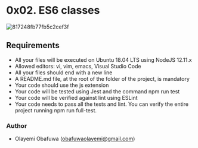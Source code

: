 #	0x02. ES6 classes

![817248fb77fb5c2cef3f](https://github.com/Obaflour/alx-interview/assets/111001224/9cf39141-9d50-472a-b7f5-ce20b99c30fc)

##	Requirements
- All your files will be executed on Ubuntu 18.04 LTS using NodeJS 12.11.x
- Allowed editors: vi, vim, emacs, Visual Studio Code
- All your files should end with a new line
- A README.md file, at the root of the folder of the project, is mandatory
- Your code should use the js extension
- Your code will be tested using Jest and the command npm run test
- Your code will be verified against lint using ESLint
- Your code needs to pass all the tests and lint. You can verify the entire project running npm run full-test.

###	Author
- Olayemi Obafuwa (obafuwaolayemi@gmail.com)

